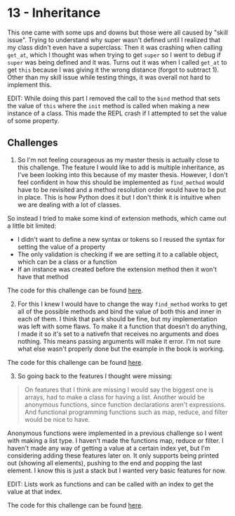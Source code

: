 # 13 - Inheritance

This one came with some ups and downs but those were all caused by "skill issue". Trying to understand why super wasn't defined until I realized that my class didn't even have a superclass. Then it was crashing when calling `get_at`, which I thought was when trying to get `super` so I went to debug if `super` was being defined and it was. Turns out it was when I called `get_at` to get `this` because I was giving it the wrong distance (forgot to subtract 1). Other than my skill issue while testing things, it was overall not hard to implement this.

EDIT: While doing this part I removed the call to the `bind` method that sets the value of `this` where the `init` method is called when making a new instance of a class. This made the REPL crash if I attempted to set the value of some property.

## Challenges

1. So I'm not feeling courageous as my master thesis is actually close to this challenge. The feature I would like to add is multiple inheritance, as I've been looking into this because of my master thesis. However, I don't feel confident in how this should be implemented as `find_method` would have to be revisited and a method resolution order would have to be put in place. This is how Python does it but I don't think it is intuitive when we are dealing with a lot of classes. 

So instead I tried to make some kind of extension methods, which came out a little bit limited:
- I didn't want to define a new syntax or tokens so I reused the syntax for setting the value of a property
- The only validation is checking if we are setting it to a callable object, which can be a class or a function
- If an instance was created before the extension method then it won't have that method

The code for this challenge can be found [here](https://github.com/EdSwordsmith/crafting_interpreters/tree/13_extension).

2. For this I knew I would have to change the way `find_method` works to get all of the possible methods and bind the value of both this and inner in each of them. I think that park should be fine, but my implementation was left with some flaws. To make it a function that doesn't do anything, I made it so it's set to a nativefn that receives no arguments and does nothing. This means passing arguments will make it error. I'm not sure what else wasn't properly done but the example in the book is working.

The code for this challenge can be found [here](https://github.com/EdSwordsmith/crafting_interpreters/tree/13_inner).

3. So going back to the features I thought were missing:
> On features that I think are missing I would say the biggest one is arrays, had to make a class for having a list. Another would be anonymous functions, since function declarations aren't expressions. And functional programming functions such as map, reduce, and filter would be nice to have.

Anonymous functions were implemented in a previous challenge so I went with making a list type. I haven't made the functions map, reduce or filter. I haven't made any way of getting a value at a certain index yet, but I'm considering adding these features later on. It only supports being printed out (showing all elements), pushing to the end and popping the last element. I know this is just a stack but I wanted very basic features for now.

EDIT: Lists work as functions and can be called with an index to get the value at that index.

The code for this challenge can be found [here](https://github.com/EdSwordsmith/crafting_interpreters/tree/13_lists).
